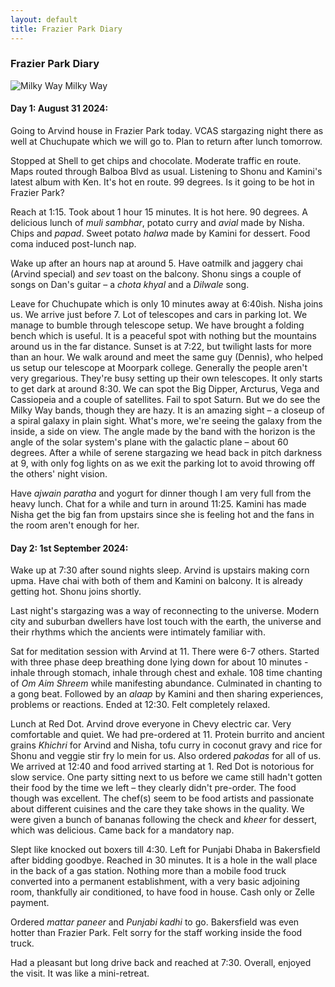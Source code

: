 ```yaml
---
layout: default
title: Frazier Park Diary
---
```


### Frazier Park Diary

![Milky Way](../../../img/milky-way.jpg)
<span class="credit">Milky Way</span>

#### Day 1: August 31 2024:

Going to Arvind house in Frazier Park today. VCAS stargazing night there as well at Chuchupate which we will go to. Plan to return after lunch tomorrow. 

Stopped at Shell to get chips and chocolate. Moderate traffic en route. Maps routed through Balboa Blvd as usual. Listening to Shonu and Kamini's latest album with Ken. It's hot en route. 99 degrees. Is it going to be hot in Frazier Park?

Reach at 1:15. Took about 1 hour 15 minutes. It is hot here. 90 degrees. A delicious lunch of *muli sambhar*, potato curry and *avial* made by Nisha. Chips and *papad*. Sweet potato *halwa* made by Kamini for dessert. Food coma induced post-lunch nap. 

Wake up after an hours nap at around 5. Have oatmilk and jaggery chai (Arvind special) and *sev* toast on the balcony. Shonu sings a couple of songs on Dan's guitar – a *chota khyal* and a *Dilwale* song. 

Leave for Chuchupate which is only 10 minutes away at 6:40ish. Nisha joins us. We arrive just before 7. Lot of telescopes and cars in parking lot. We manage to bumble through telescope setup. We have brought a folding bench which is useful. It is a peaceful spot with nothing but the mountains around us in the far distance. Sunset is at 7:22, but twilight lasts for more than an hour. We walk around and meet the same guy (Dennis), who helped us setup our telescope at Moorpark college. Generally the people aren't very gregarious. They're busy setting up their own telescopes. It only starts to get dark at around 8:30. We can spot the Big Dipper, Arcturus, Vega and  Cassiopeia and a couple of satellites. Fail to spot Saturn. But we do see the Milky Way bands, though they are hazy. It is an amazing sight – a closeup of a spiral galaxy in plain sight. What's more, we're seeing the galaxy from the inside, a side on view. The angle made by the band with the horizon is the angle of the solar system's plane with the galactic plane – about 60 degrees. After a while of serene stargazing we head back in pitch darkness at 9, with only fog lights on as we exit the parking lot to avoid throwing off the others' night vision. 

Have *ajwain paratha* and yogurt for dinner though I am very full from the heavy lunch. Chat for a while and turn in around 11:25. Kamini has made Nisha get the big fan from upstairs since she is feeling hot and the fans in the room aren't enough for her. 


#### Day 2: 1st September 2024:

Wake up at 7:30 after sound nights sleep. Arvind is upstairs making corn upma. Have chai with both of them and Kamini on balcony. It is already getting hot. Shonu joins shortly. 

Last night's stargazing was a way of reconnecting to the universe. Modern city and suburban dwellers have lost touch with the earth, the universe and their rhythms which the ancients were intimately familiar with. 

Sat for meditation session with Arvind at 11. There were 6-7 others. Started with three phase deep breathing done lying down for about 10 minutes - inhale through stomach, inhale through chest and exhale. 108 time chanting of *Om Aim Shreem* while manifesting abundance. Culminated in chanting to a gong beat. Followed by an *alaap* by Kamini and then sharing experiences, problems or reactions. Ended at 12:30. Felt completely relaxed. 

Lunch at Red Dot. Arvind drove everyone in Chevy electric car. Very comfortable and quiet. We had pre-ordered at 11. Protein burrito and ancient grains *Khichri* for Arvind and Nisha, tofu curry in coconut gravy and rice for Shonu and veggie stir fry lo mein for us. Also ordered *pakodas* for all of us. We arrived at 12:40 and food arrived starting at 1. Red Dot is notorious for slow service. One party sitting next to us before we came still hadn't gotten their food by the time we left – they clearly didn't pre-order. The food though was excellent. The chef(s) seem to be food artists and passionate about different cuisines and the care they take shows in the quality. We were given a bunch of bananas following the check and *kheer* for dessert, which was delicious. Came back for a mandatory nap. 

Slept like knocked out boxers till 4:30. Left for Punjabi Dhaba in Bakersfield after bidding goodbye. Reached in 30 minutes. It is a hole in the wall place in the back of a gas station. Nothing more than a mobile food truck converted into a permanent establishment, with a very basic adjoining room, thankfully air conditioned, to have food in house. Cash only or Zelle payment.

Ordered *mattar paneer* and *Punjabi kadhi* to go. Bakersfield was even hotter than Frazier Park. Felt sorry for the staff working inside the food truck. 

Had a pleasant but long drive back and reached at 7:30. Overall, enjoyed the visit. It was like a mini-retreat. 
